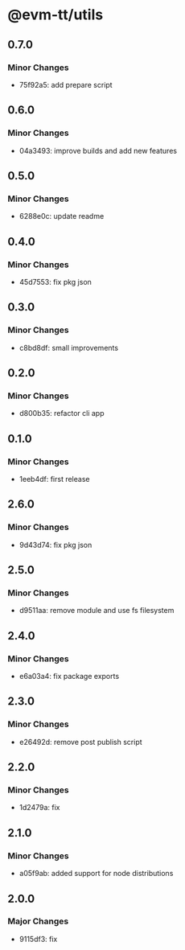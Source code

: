 # @evm-tt/utils

## 0.7.0

### Minor Changes

- 75f92a5: add prepare script

## 0.6.0

### Minor Changes

- 04a3493: improve builds and add new features

## 0.5.0

### Minor Changes

- 6288e0c: update readme

## 0.4.0

### Minor Changes

- 45d7553: fix pkg json

## 0.3.0

### Minor Changes

- c8bd8df: small improvements

## 0.2.0

### Minor Changes

- d800b35: refactor cli app

## 0.1.0

### Minor Changes

- 1eeb4df: first release

## 2.6.0

### Minor Changes

- 9d43d74: fix pkg json

## 2.5.0

### Minor Changes

- d9511aa: remove module and use fs filesystem

## 2.4.0

### Minor Changes

- e6a03a4: fix package exports

## 2.3.0

### Minor Changes

- e26492d: remove post publish script

## 2.2.0

### Minor Changes

- 1d2479a: fix

## 2.1.0

### Minor Changes

- a05f9ab: added support for node distributions

## 2.0.0

### Major Changes

- 9115df3: fix
